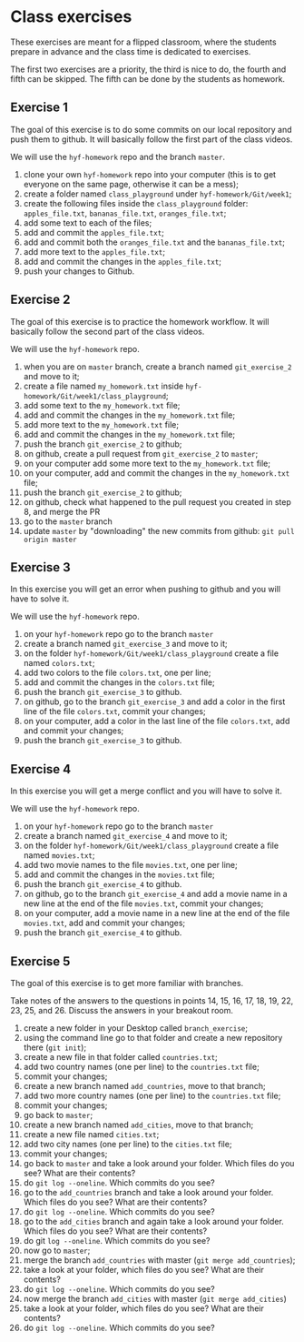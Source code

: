 # Class exercises

These exercises are meant for a flipped classroom, where the students prepare in advance and the class time is dedicated to exercises.

The first two exercises are a priority, the third is nice to do, the fourth and fifth can be skipped. The fifth can be done by the students as homework.


## Exercise 1

The goal of this exercise is to do some commits on our local repository and push them to github.
It will basically follow the first part of the class videos.

We will use the `hyf-homework` repo and the branch `master`.

1. clone your own `hyf-homework` repo into your computer (this is to get everyone on the same page, otherwise it can be a mess);
2. create a folder named `class_playground` under `hyf-homework/Git/week1`;
3. create the following files inside the `class_playground` folder: `apples_file.txt`, `bananas_file.txt`, `oranges_file.txt`;
4. add some text to each of the files;
5. add and commit the `apples_file.txt`;
6. add and commit both the `oranges_file.txt` and the `bananas_file.txt`;
7. add more text to the `apples_file.txt`;
8. add and commit the changes in the `apples_file.txt`;
7. push your changes to Github.



## Exercise 2

The goal of this exercise is to practice the homework workflow.
It will basically follow the second part of the class videos.

We will use the `hyf-homework` repo.

1. when you are on `master` branch, create a branch named `git_exercise_2` and move to it;
2. create a file named `my_homework.txt` inside `hyf-homework/Git/week1/class_playground`;
3. add some text to the `my_homework.txt` file;
4. add and commit the changes in the `my_homework.txt` file;
5. add more text to the `my_homework.txt` file;
6. add and commit the changes in the `my_homework.txt` file;
7. push the branch `git_exercise_2` to github;
8. on github, create a pull request from `git_exercise_2` to `master`;
9. on your computer add some more text to the `my_homework.txt` file;
10. on your computer, add and commit the changes in the `my_homework.txt` file;
11. push the branch `git_exercise_2` to github;
12. on github, check what happened to the pull request you created in step 8, and merge the PR
13. go to the `master` branch
14. update `master` by "downloading" the new commits from github: `git pull origin master` 



## Exercise 3

In this exercise you will get an error when pushing to github and you will have to solve it.

We will use the `hyf-homework` repo.

1. on your `hyf-homework` repo go to the branch `master`
2. create a branch named `git_exercise_3` and move to it;
3. on the folder `hyf-homework/Git/week1/class_playground` create a file named `colors.txt`;
4. add two colors to the file `colors.txt`, one per line;
5. add and commit the changes in the `colors.txt` file;
6. push the branch `git_exercise_3` to github.
7. on github, go to the branch `git_exercise_3` and add a color in the first line of the file `colors.txt`, commit your changes;
8. on your computer, add a color in the last line of the file `colors.txt`, add and commit your changes;
9. push the branch `git_exercise_3` to github.



## Exercise 4

In this exercise you will get a merge conflict and you will have to solve it.

We will use the `hyf-homework` repo.

1. on your `hyf-homework` repo go to the branch `master`
2. create a branch named `git_exercise_4` and move to it;
3. on the folder `hyf-homework/Git/week1/class_playground` create a file named `movies.txt`;
4. add two movie names to the file `movies.txt`, one per line;
5. add and commit the changes in the `movies.txt` file;
6. push the branch `git_exercise_4` to github.
7. on github, go to the branch `git_exercise_4` and add a movie name in a new line at the end of the file `movies.txt`, commit your changes;
8. on your computer, add a movie name in a new line at the end of the file `movies.txt`, add and commit your changes;
9. push the branch `git_exercise_4` to github.



## Exercise 5

The goal of this exercise is to get more familiar with branches.

Take notes of the answers to the questions in points 14, 15, 16, 17, 18, 19, 22, 23, 25, and 26. Discuss the answers in your breakout room.


1. create a new folder in your Desktop called `branch_exercise`;
2. using the command line go to that folder and create a new repository there (`git init`);
3. create a new file in that folder called `countries.txt`;
4. add two country names (one per line) to the `countries.txt` file;
5. commit your changes;
6. create a new branch named `add_countries`, move to that branch;
7. add two more country names (one per line) to the `countries.txt` file;
8. commit your changes;
9. go back to `master`;
10. create a new branch named `add_cities`, move to that branch;
11. create a new file named `cities.txt`;
12. add two city names (one per line) to the `cities.txt` file;
13. commit your changes;
14. go back to `master` and take a look around your folder. Which files do you see? What are their contents?
15. do `git log --oneline`. Which commits do you see?
16. go to the `add_countries` branch and take a look around your folder. Which files do you see? What are their contents?
17. do `git log --oneline`. Which commits do you see?
18. go to the `add_cities` branch and again take a look around your folder. Which files do you see? What are their contents?
19. do git `log --oneline`. Which commits do you see?
20. now go to `master`;
21. merge the branch `add_countries` with master (`git merge add_countries`);
22. take a look at your folder, which files do you see? What are their contents?
23. do `git log --oneline`. Which commits do you see?
24. now merge the branch `add_cities` with master (`git merge add_cities`)
25. take a look at your folder, which files do you see? What are their contents?
26. do `git log --oneline`. Which commits do you see?
